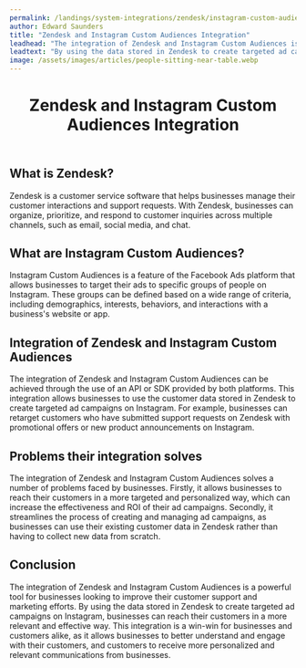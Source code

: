 ```yaml
---
permalink: /landings/system-integrations/zendesk/instagram-custom-audiences
author: Edward Saunders
title: "Zendesk and Instagram Custom Audiences Integration"
leadhead: "The integration of Zendesk and Instagram Custom Audiences is a powerful tool for businesses looking to improve their customer support and marketing efforts"
leadtext: "By using the data stored in Zendesk to create targeted ad campaigns on Instagram, businesses can reach their customers in a more relevant and effective way. This integration is a win-win for businesses and customers alike, as it allows businesses to better understand and engage with their customers, and customers to receive more personalized and relevant communications from businesses."
image: /assets/images/articles/people-sitting-near-table.webp
---
```

<div class="arttext">	<header>
		<h1>Zendesk and Instagram Custom Audiences Integration</h1>
	</header>
	<main>
		<section>
			<h2>What is Zendesk?</h2>
			<p>Zendesk is a customer service software that helps businesses manage their customer interactions and support requests. With Zendesk, businesses can organize, prioritize, and respond to customer inquiries across multiple channels, such as email, social media, and chat.</p>
		</section>
		<section>
			<h2>What are Instagram Custom Audiences?</h2>
			<p>Instagram Custom Audiences is a feature of the Facebook Ads platform that allows businesses to target their ads to specific groups of people on Instagram. These groups can be defined based on a wide range of criteria, including demographics, interests, behaviors, and interactions with a business's website or app.</p>
		</section>
		<section>
			<h2>Integration of Zendesk and Instagram Custom Audiences</h2>
			<p>The integration of Zendesk and Instagram Custom Audiences can be achieved through the use of an API or SDK provided by both platforms. This integration allows businesses to use the customer data stored in Zendesk to create targeted ad campaigns on Instagram. For example, businesses can retarget customers who have submitted support requests on Zendesk with promotional offers or new product announcements on Instagram.</p>
		</section>
		<section>
			<h2>Problems their integration solves</h2>
			<p>The integration of Zendesk and Instagram Custom Audiences solves a number of problems faced by businesses. Firstly, it allows businesses to reach their customers in a more targeted and personalized way, which can increase the effectiveness and ROI of their ad campaigns. Secondly, it streamlines the process of creating and managing ad campaigns, as businesses can use their existing customer data in Zendesk rather than having to collect new data from scratch.</p>
		</section>
		<section>
			<h2>Conclusion</h2>
			<p>The integration of Zendesk and Instagram Custom Audiences is a powerful tool for businesses looking to improve their customer support and marketing efforts. By using the data stored in Zendesk to create targeted ad campaigns on Instagram, businesses can reach their customers in a more relevant and effective way. This integration is a win-win for businesses and customers alike, as it allows businesses to better understand and engage with their customers, and customers to receive more personalized and relevant communications from businesses.</p>
		</section>
	</main>
</div>